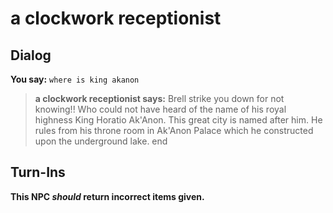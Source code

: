 # a clockwork receptionist




## Dialog

**You say:** `where is king akanon`



>**a clockwork receptionist says:** Brell strike you down for not knowing!!  Who could not have heard of the name of his royal highness King Horatio Ak'Anon. This great city is named after him. He rules from his throne room in Ak'Anon Palace which he constructed upon the underground lake.
end



## Turn-Ins



**This NPC *should* return incorrect items given.**
